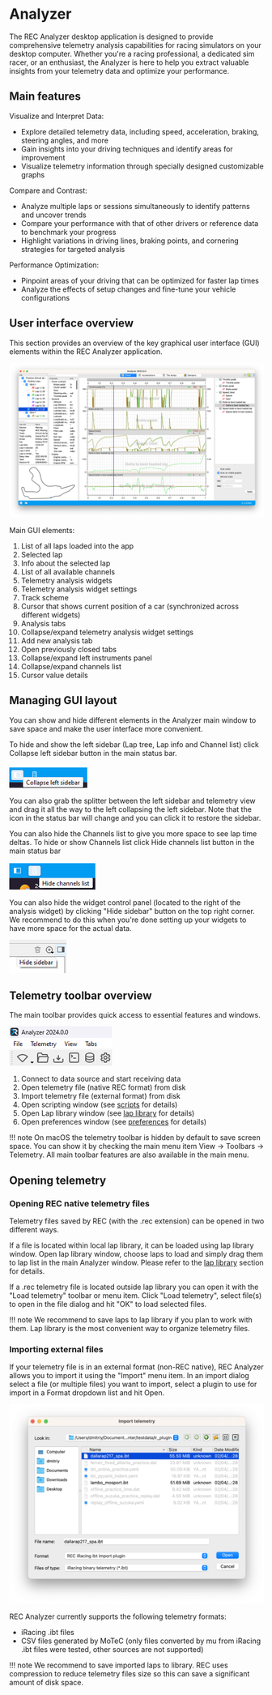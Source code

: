 # Analyzer

The REC Analyzer desktop application is designed to provide comprehensive telemetry analysis capabilities for racing 
simulators on your desktop computer. Whether you're a racing professional, a dedicated sim racer, or an enthusiast, 
the Analyzer is here to help you extract valuable insights from your telemetry data and optimize your performance.

## Main features

Visualize and Interpret Data:

  * Explore detailed telemetry data, including speed, acceleration, braking, steering angles, and more
  * Gain insights into your driving techniques and identify areas for improvement
  * Visualize telemetry information through specially designed customizable graphs

Compare and Contrast:

  * Analyze multiple laps or sessions simultaneously to identify patterns and uncover trends
  * Compare your performance with that of other drivers or reference data to benchmark your progress
  * Highlight variations in driving lines, braking points, and cornering strategies for targeted analysis

Performance Optimization:

  * Pinpoint areas of your driving that can be optimized for faster lap times
  * Analyze the effects of setup changes and fine-tune your vehicle configurations

## User interface overview

This section provides an overview of the key graphical user interface (GUI) elements within the REC Analyzer 
application.

![Analyzer GUI overview](img/analyzer_gui_overview_src.png "Analyzer GUI overview")

Main GUI elements:

1. List of all laps loaded into the app
2. Selected lap
3. Info about the selected lap
4. List of all available channels
5. Telemetry analysis widgets
6. Telemetry analysis widget settings 
7. Track scheme
8. Cursor that shows current position of a car (synchronized across different widgets)
9. Analysis tabs 
10. Collapse/expand telemetry analysis widget settings
11. Add new analysis tab
12. Open previously closed tabs
13. Collapse/expand left instruments panel
14. Collapse/expand channels list
15. Cursor value details

## Managing GUI layout

You can show and hide different elements in the Analyzer main window to save space and make
the user interface more convenient. 

To hide and show the left sidebar (Lap tree, Lap info and Channel list) click Collapse left sidebar
button in the main status bar.

![Analyzer collapse left sidebar](img/analyzer_collapse_left_sidebar.png "Analyzer collapse left sidebar")

You can also grab the splitter between the left sidebar and telemetry view and drag it all the way to
the left collapsing the left sidebar. Note that the icon in the status bar will change and you can
click it to restore the sidebar. 

You can also hide the Channels list to give you more space to see lap time deltas. To hide or show Channels
list click Hide channels list button in the main status bar

![Analyzer hide channels](img/analyzer_hide_channels_list.png "Analyzer hide channels")

You can also hide the widget control panel (located to the right of the analysis widget) by clicking
"Hide sidebar" button on the top right corner. We recommend to do this when you're done setting up
your widgets to have more space for the actual data.

![Analyzer hide sidebar](img/analyzer_hide_sidebar.png "Analyzer hide sidebar")

## Telemetry toolbar overview

The main toolbar provides quick access to essential features and windows. 

![Analyzer telemetry toolbar overview](img/analyzer_telemetry_toolbar_overview_src.png "Analyzer telemetry toolbar overview")

1. Connect to data source and start receiving data
2. Open telemetry file (native REC format) from disk
3. Import telemetry file (external format) from disk
4. Open scripting window (see [scripts](scripts.md) for details)
5. Open Lap library window (see [lap library](laplibrary.md) for details)
6. Open preferences window (see [preferences](preferences.md) for details)

!!! note
    On macOS the telemetry toolbar is hidden by default to save screen space. You can show it by checking the 
    main menu item View -> Toolbars -> Telemetry. All main toolbar features are also available in the main menu.

## Opening telemetry

### Opening REC native telemetry files

Telemetry files saved by REC (with the .rec extension) can be opened in two different ways. 

If a file is located within local lap library, it can be loaded using lap library window. Open lap library
window, choose laps to load and simply drag them to lap list in the main Analyzer window. Please refer
to the [lap library](laplibrary.md) section for details.

If a .rec telemetry file is located outside lap library you can open it with the "Load telemetry" toolbar or menu
item. Click "Load telemetry", select file(s) to open in the file dialog and hit "OK" to load selected files.

!!! note
    We recommend to save laps to lap library if you plan to work with them. Lap library is the most convenient 
    way to organize telemetry files.  

### Importing external files

If your telemetry file is in an external format (non-REC native), REC Analyzer allows you to import it 
using the "Import" menu item. In an import dialog select a file (or multiple files) you want to import,
select a plugin to use for import in a Format dropdown list and hit Open.

![Analyzer import dialog](img/analyzer_import_dialog_src.png "Analyzer import dialog")

REC Analyzer currently supports the following telemetry formats:

- iRacing .ibt files
- CSV files generated by MoTeC (only files converted by mu from iRacing .ibt files were tested, 
other sources are not supported)

!!! note
    We recommend to save imported laps to library. REC uses compression to reduce telemetry files size
    so this can save a significant amount of disk space.
